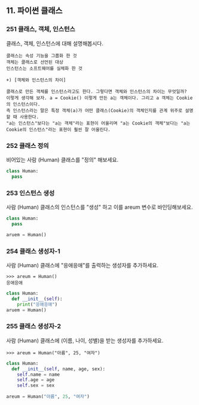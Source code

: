 ## 11. 파이썬 클래스

### 251 클래스, 객체, 인스턴스
클래스, 객체, 인스턴스에 대해 설명해봅시다.
```
클래스는 속성 기능을 그룹화 한 것
객체는 클래스로 선언된 대상
인스턴스는 소프트웨어를 실체화 한 것

+) [객체와 인스턴스의 차이]

클래스로 만든 객체를 인스턴스라고도 한다. 그렇다면 객체와 인스턴스의 차이는 무엇일까? 
이렇게 생각해 보자. a = Cookie() 이렇게 만든 a는 객체이다. 그리고 a 객체는 Cookie의 인스턴스이다. 
즉 인스턴스라는 말은 특정 객체(a)가 어떤 클래스(Cookie)의 객체인지를 관계 위주로 설명할 때 사용한다. 
"a는 인스턴스"보다는 "a는 객체"라는 표현이 어울리며 "a는 Cookie의 객체"보다는 "a는 Cookie의 인스턴스"라는 표현이 훨씬 잘 어울린다.
```

### 252 클래스 정의
비어있는 사람 (Human) 클래스를 "정의" 해보세요.
```python
class Human:
  pass
```

### 253 인스턴스 생성
사람 (Human) 클래스의 인스턴스를 "생성" 하고 이를 areum 변수로 바인딩해보세요.

```python
class Human:
  pass

aruem = Human()
```

### 254 클래스 생성자-1
사람 (Human) 클래스에 "응애응애"를 출력하는 생성자를 추가하세요.
```
>>> areum = Human()
응애응애
```
```python
class Human:
  def __init__(self):
    print("응애응애")
aruem = Human()
```

### 255 클래스 생성자-2
사람 (Human) 클래스에 (이름, 나이, 성별)을 받는 생성자를 추가하세요.
```
>>> areum = Human("아름", 25, "여자") 
```
```python
class Human:
  def __init__(self, name, age, sex):
    self.name = name
    self.age = age
    self.sex = sex
    
areum = Human("아름", 25, "여자")
```
